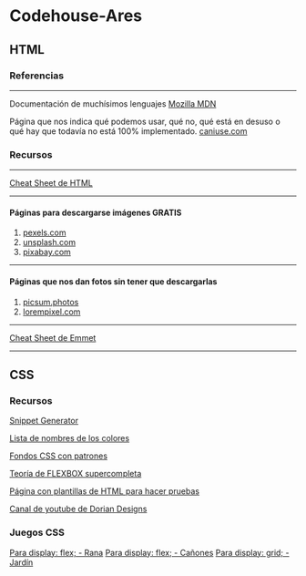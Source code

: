 # Codehouse-Ares
## HTML

### Referencias

---

Documentación de muchísimos lenguajes
[Mozilla MDN](https://developer.mozilla.org/es/)

Página que nos indica qué podemos usar, qué no, qué está en desuso o qué hay que todavía no está 100% implementado.
[caniuse.com](https://caniuse.com/)

### Recursos

---

[Cheat Sheet de HTML](https://cheatography.com/semagarcia/cheat-sheets/html5-standard-cheatsheet-espanol/)

---

#### Páginas para descargarse imágenes GRATIS

1. [pexels.com](https://pexels.com)
2. [unsplash.com](https://unsplash.com)
3. [pixabay.com](https://pixabay.com)

---

#### Páginas que nos dan fotos sin tener que descargarlas
1. [picsum.photos](https://picsum.photos)
2. [lorempixel.com](https://lorempixel.com)

---

[Cheat Sheet de Emmet](https://docs.emmet.io/cheat-sheet/)

---

## CSS

### Recursos

[Snippet Generator](https://snippet-generator.app/)

[Lista de nombres de los colores](https://www.w3schools.com/colors/colors_names.asp) 

[Fondos CSS con patrones](https://www.transparenttextures.com/)

[Teoría de FLEXBOX supercompleta](https://css-tricks.com/snippets/css/a-guide-to-flexbox/)

[Página con plantillas de HTML para hacer pruebas](https://html5up.net/)

[Canal de youtube de Dorian Designs](https://www.youtube.com/channel/UCzuwt7Pi_VB8cP5q5UE4u-A)

### Juegos CSS

[Para display: flex; - Rana](https://flexboxfroggy.com/#es)
[Para display: flex; - Cañones](http://www.flexboxdefense.com/)
[Para display: grid; - Jardín](https://cssgridgarden.com/#es)